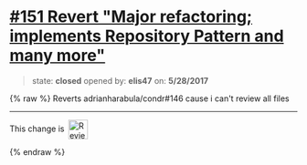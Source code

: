 # [\#151 Revert "Major refactoring; implements Repository Pattern and many more"](https://github.com/adrianharabula/condr/pull/151)

> state: **closed** opened by: **elis47** on: **5/28/2017**

{% raw %}
Reverts adrianharabula/condr#146 cause i can't review all files

<!-- Reviewable:start -->
---
This change is [<img src="https://reviewable.io/review_button.svg" height="34" align="absmiddle" alt="Reviewable"/>](https://reviewable.io/reviews/adrianharabula/condr/151)
<!-- Reviewable:end -->

{% endraw %}



